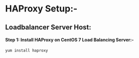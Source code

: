 # HAProxy Setup:-

## Loadbalancer Server Host:

#### Step 1: Install HAProxy on CentOS 7 Load Balancing Server:-

```sh
yum install haproxy
```
